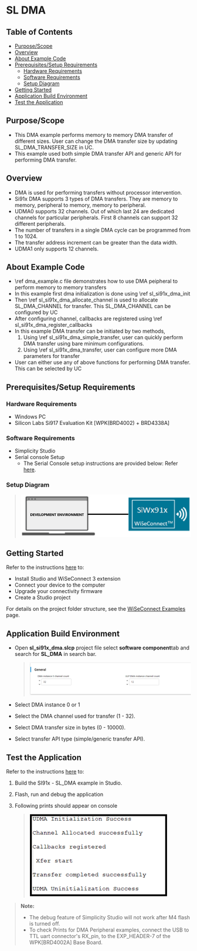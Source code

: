 # SL DMA

## Table of Contents

- [Purpose/Scope](#purposescope)
- [Overview](#overview)
- [About Example Code](#about-example-code)
- [Prerequisites/Setup Requirements](#prerequisitessetup-requirements)
  - [Hardware Requirements](#hardware-requirements)
  - [Software Requirements](#software-requirements)
  - [Setup Diagram](#setup-diagram)
- [Getting Started](#getting-started)
- [Application Build Environment](#application-build-environment)
- [Test the Application](#test-the-application)

## Purpose/Scope

- This DMA example performs memory to memory DMA transfer of different sizes. User can change the DMA transfer size by updating SL_DMA_TRANSFER_SIZE in UC.
- This example used both simple DMA transfer API and generic API for performing DMA transfer.

## Overview

- DMA is used for performing transfers without processor intervention.
- Si91x DMA supports 3 types of DMA transfers. They are memory to memory, peripheral to memory, memory to peripheral.
- UDMA0 supports 32 channels. Out of which last 24 are dedicated channels for particular peripherals. First 8 channels can support 32 different peripherals.
- The number of transfers in a single DMA cycle can be programmed from 1 to 1024.
- The transfer address increment can be greater than the data width.
- UDMA1 only supports 12 channels.

## About Example Code

- \ref dma_example.c file demonstrates how to use DMA peipheral to perform memory to memory transfers
- In this example first dma initialization is done using \ref sl_si91x_dma_init
- Then \ref sl_si91x_dma_allocate_channel is used to allocate SL_DMA_CHANNEL for transfer. This SL_DMA_CHANNEL can be configured
  by UC
- After configuring channel, callbacks are registered using \ref sl_si91x_dma_register_callbacks
- In this example DMA transfer can be initiated by two methods,
  1.  Using \ref sl_si91x_dma_simple_transfer, user can quickly perform DMA transfer using bare minimum configurations.
  2.  Using \ref sl_si91x_dma_transfer, user can configure more DMA parameters for transfer
- User can either use any of above functions for performing DMA transfer. This can be selected by UC

## Prerequisites/Setup Requirements

### Hardware Requirements

- Windows PC
- Silicon Labs Si917 Evaluation Kit [WPK(BRD4002) + BRD4338A]

### Software Requirements

- Simplicity Studio
- Serial console Setup
  - The Serial Console setup instructions are provided below:
Refer [here](https://docs.silabs.com/wiseconnect/latest/wiseconnect-getting-started/getting-started-with-soc-mode#perform-console-output-and-input-for-brd4338-a).

### Setup Diagram

> ![Figure: Introduction](resources/readme/setupdiagram.png)

## Getting Started

Refer to the instructions [here](https://docs.silabs.com/wiseconnect/latest/wiseconnect-getting-started/) to:

- Install Studio and WiSeConnect 3 extension
- Connect your device to the computer
- Upgrade your connectivity firmware
- Create a Studio project

For details on the project folder structure, see the [WiSeConnect Examples](https://docs.silabs.com/wiseconnect/latest/wiseconnect-examples/#example-folder-structure) page.

## Application Build Environment

- Open **sl_si91x_dma.slcp** project file select **software component**tab and search for **SL_DMA** in search bar.

  > ![Figure: result](resources/uc_screen/ucScreenDMA.png)

- Select DMA instance 0 or 1
- Select the DMA channel used for transfer (1 - 32).
- Select DMA transfer size in bytes (0 - 10000).
- Select transfer API type (simple/generic transfer API).

## Test the Application

Refer to the instructions [here](https://docs.silabs.com/wiseconnect/latest/wiseconnect-getting-started/) to:

1. Build the SI91x - SL_DMA example in Studio.
2. Flash, run and debug the application
3. Following prints should appear on console

   > ![Figure: result](resources/readme/outputConsoleI_DMA.png)

> **Note:**
>
> - The debug feature of Simplicity Studio will not work after M4 flash is turned off.
> - To check Prints for DMA Peripheral examples, connect the USB to TTL uart connector's RX_pin, to the EXP_HEADER-7 of the WPK[BRD4002A] Base Board.
